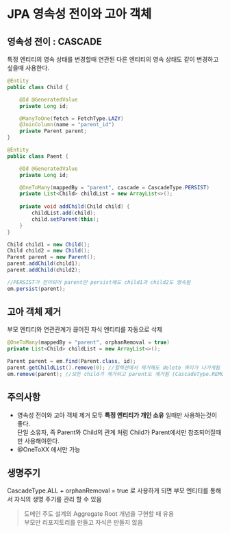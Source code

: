 # JPA 영속성 전이와 고아 객체
## 영속성 전이 : CASCADE
특정 엔티티의 영속 상태를 변경할때 연관된 다른 엔티티의 영속 상태도 같이 변경하고 싶을때 사용한다.  
```java
@Entity
public class Child {

    @Id @GeneratedValue
    private Long id;

    @ManyToOne(fetch = FetchType.LAZY)
    @JoinColumn(name = "parent_id")
    private Parent parent;
}
```
```java
@Entity
public class Paent {

    @Id @GeneratedValue
    private Long id;

    @OneToMany(mappedBy = "parent", cascade = CascadeType.PERSIST)
    private List<Child> childList = new ArrayList<>();
    
    private void addChild(Child child) {
        childList.add(child);
        child.setParent(this);
    }
}
```
```java
Child child1 = new Child();
Child child2 = new Child();
Parent parent = new Parent();
parent.addChild(child1);
parent.addChild(child2);

//PERSIST가 전이되어 parent만 persist해도 child1과 child2도 영속됨
em.persist(parent);
```
## 고아 객체 제거
부모 엔티티와 연관관계가 끊어진 자식 엔티티를 자동으로 삭제  
```java
@OneToMany(mappedBy = "parent", orphanRemoval = true)
private List<Child> childList = new ArrayList<>();
```
```java
Parent parent = em.find(Parent.class, id);
parent.getChildList().remove(0); //컬렉션에서 제거해도 delete 쿼리가 나가게됨
em.remove(parent); //모든 child가 제거되고 parent도 제거됨 (CascadeType.REMOVE와 동일)
```

## 주의사항
* 영속성 전이와 고아 객체 제거 모두 **특정 엔티티가 개인 소유** 일때만 사용하는것이 좋다.  
  단일 소유자, 즉 Parent와 Child의 관계 처럼 Child가 Parent에서만 참조되어질때만 사용해야한다.  
* @OneToXX 에서만 가능
## 생명주기
CascadeType.ALL + orphanRemoval = true 로 사용하게 되면 부모 엔티티를 통해서 자식의 생명 주기를 관리 할 수 있음  
> 도메인 주도 설계의 Aggregate Root 개념을 구현할 때 유용  
부모만 리포지토리를 만들고 자식은 만들지 않음  









